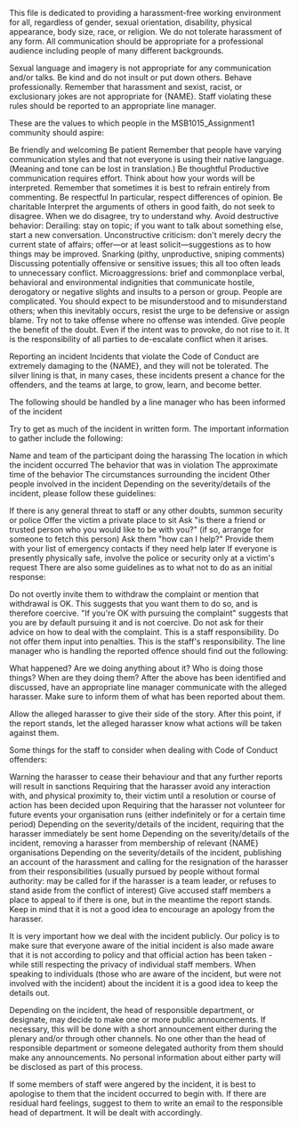 This file is dedicated to providing a harassment-free working environment for all, regardless of gender, sexual orientation, disability, physical appearance, body size, race, or religion. We do not tolerate harassment of any form. All communication should be appropriate for a professional audience including people of many different backgrounds.

Sexual language and imagery is not appropriate for any communication and/or talks. Be kind and do not insult or put down others. Behave professionally. Remember that harassment and sexist, racist, or exclusionary jokes are not appropriate for {NAME}. Staff violating these rules should be reported to an appropriate line manager.

These are the values to which people in the MSB1015_Assignment1 community should aspire:

Be friendly and welcoming
Be patient
Remember that people have varying communication styles and that not everyone is using their native language. (Meaning and tone can be lost in translation.)
Be thoughtful
Productive communication requires effort. Think about how your words will be interpreted.
Remember that sometimes it is best to refrain entirely from commenting.
Be respectful
In particular, respect differences of opinion.
Be charitable
Interpret the arguments of others in good faith, do not seek to disagree.
When we do disagree, try to understand why.
Avoid destructive behavior:
Derailing: stay on topic; if you want to talk about something else, start a new conversation.
Unconstructive criticism: don't merely decry the current state of affairs; offer—or at least solicit—suggestions as to how things may be improved.
Snarking (pithy, unproductive, sniping comments)
Discussing potentially offensive or sensitive issues; this all too often leads to unnecessary conflict.
Microaggressions: brief and commonplace verbal, behavioral and environmental indignities that communicate hostile, derogatory or negative slights and insults to a person or group.
People are complicated. You should expect to be misunderstood and to misunderstand others; when this inevitably occurs, resist the urge to be defensive or assign blame. Try not to take offense where no offense was intended. Give people the benefit of the doubt. Even if the intent was to provoke, do not rise to it. It is the responsibility of all parties to de-escalate conflict when it arises.

Reporting an incident
Incidents that violate the Code of Conduct are extremely damaging to the {NAME}, and they will not be tolerated. The silver lining is that, in many cases, these incidents present a chance for the offenders, and the teams at large, to grow, learn, and become better.

The following should be handled by a line manager who has been informed of the incident

Try to get as much of the incident in written form. The important information to gather include the following:

Name and team of the participant doing the harassing
The location in which the incident occurred
The behavior that was in violation
The approximate time of the behavior
The circumstances surrounding the incident
Other people involved in the incident
Depending on the severity/details of the incident, please follow these guidelines:

If there is any general threat to staff or any other doubts, summon security or police
Offer the victim a private place to sit
Ask "is there a friend or trusted person who you would like to be with you?" (if so, arrange for someone to fetch this person)
Ask them "how can I help?"
Provide them with your list of emergency contacts if they need help later
If everyone is presently physically safe, involve the police or security only at a victim's request
There are also some guidelines as to what not to do as an initial response:

Do not overtly invite them to withdraw the complaint or mention that withdrawal is OK. This suggests that you want them to do so, and is therefore coercive. "If you're OK with pursuing the complaint" suggests that you are by default pursuing it and is not coercive.
Do not ask for their advice on how to deal with the complaint. This is a staff responsibility.
Do not offer them input into penalties. This is the staff's responsibility.
The line manager who is handling the reported offence should find out the following:

What happened?
Are we doing anything about it?
Who is doing those things?
When are they doing them?
After the above has been identified and discussed, have an appropriate line manager communicate with the alleged harasser. Make sure to inform them of what has been reported about them.

Allow the alleged harasser to give their side of the story. After this point, if the report stands, let the alleged harasser know what actions will be taken against them.

Some things for the staff to consider when dealing with Code of Conduct offenders:

Warning the harasser to cease their behaviour and that any further reports will result in sanctions
Requiring that the harasser avoid any interaction with, and physical proximity to, their victim until a resolution or course of action has been decided upon
Requiring that the harasser not volunteer for future events your organisation runs (either indefinitely or for a certain time period)
Depending on the severity/details of the incident, requiring that the harasser immediately be sent home
Depending on the severity/details of the incident, removing a harasser from membership of relevant {NAME} organisations
Depending on the severity/details of the incident, publishing an account of the harassment and calling for the resignation of the harasser from their responsibilities (usually pursued by people without formal authority: may be called for if the harasser is a team leader, or refuses to stand aside from the conflict of interest)
Give accused staff members a place to appeal to if there is one, but in the meantime the report stands. Keep in mind that it is not a good idea to encourage an apology from the harasser.

It is very important how we deal with the incident publicly. Our policy is to make sure that everyone aware of the initial incident is also made aware that it is not according to policy and that official action has been taken - while still respecting the privacy of individual staff members. When speaking to individuals (those who are aware of the incident, but were not involved with the incident) about the incident it is a good idea to keep the details out.

Depending on the incident, the head of responsible department, or designate, may decide to make one or more public announcements. If necessary, this will be done with a short announcement either during the plenary and/or through other channels. No one other than the head of responsible department or someone delegated authority from them should make any announcements. No personal information about either party will be disclosed as part of this process.

If some members of staff were angered by the incident, it is best to apologise to them that the incident occurred to begin with. If there are residual hard feelings, suggest to them to write an email to the responsible head of department. It will be dealt with accordingly.

